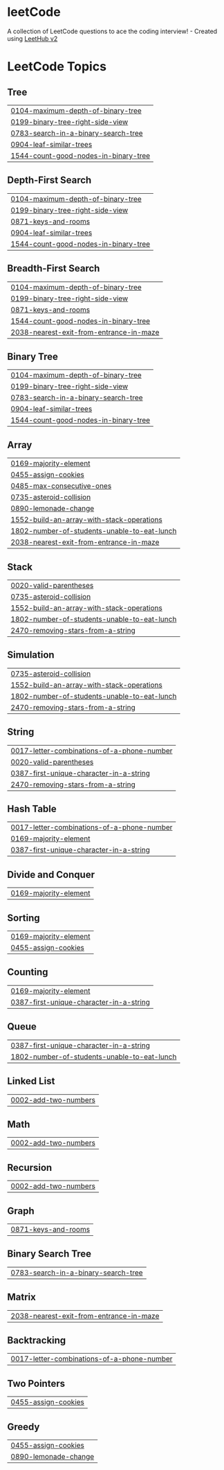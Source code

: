# leetCode
A collection of LeetCode questions to ace the coding interview! - Created using [LeetHub v2](https://github.com/arunbhardwaj/LeetHub-2.0)

<!---LeetCode Topics Start-->
# LeetCode Topics
## Tree
|  |
| ------- |
| [0104-maximum-depth-of-binary-tree](https://github.com/smee6/leetCode/tree/master/0104-maximum-depth-of-binary-tree) |
| [0199-binary-tree-right-side-view](https://github.com/smee6/leetCode/tree/master/0199-binary-tree-right-side-view) |
| [0783-search-in-a-binary-search-tree](https://github.com/smee6/leetCode/tree/master/0783-search-in-a-binary-search-tree) |
| [0904-leaf-similar-trees](https://github.com/smee6/leetCode/tree/master/0904-leaf-similar-trees) |
| [1544-count-good-nodes-in-binary-tree](https://github.com/smee6/leetCode/tree/master/1544-count-good-nodes-in-binary-tree) |
## Depth-First Search
|  |
| ------- |
| [0104-maximum-depth-of-binary-tree](https://github.com/smee6/leetCode/tree/master/0104-maximum-depth-of-binary-tree) |
| [0199-binary-tree-right-side-view](https://github.com/smee6/leetCode/tree/master/0199-binary-tree-right-side-view) |
| [0871-keys-and-rooms](https://github.com/smee6/leetCode/tree/master/0871-keys-and-rooms) |
| [0904-leaf-similar-trees](https://github.com/smee6/leetCode/tree/master/0904-leaf-similar-trees) |
| [1544-count-good-nodes-in-binary-tree](https://github.com/smee6/leetCode/tree/master/1544-count-good-nodes-in-binary-tree) |
## Breadth-First Search
|  |
| ------- |
| [0104-maximum-depth-of-binary-tree](https://github.com/smee6/leetCode/tree/master/0104-maximum-depth-of-binary-tree) |
| [0199-binary-tree-right-side-view](https://github.com/smee6/leetCode/tree/master/0199-binary-tree-right-side-view) |
| [0871-keys-and-rooms](https://github.com/smee6/leetCode/tree/master/0871-keys-and-rooms) |
| [1544-count-good-nodes-in-binary-tree](https://github.com/smee6/leetCode/tree/master/1544-count-good-nodes-in-binary-tree) |
| [2038-nearest-exit-from-entrance-in-maze](https://github.com/smee6/leetCode/tree/master/2038-nearest-exit-from-entrance-in-maze) |
## Binary Tree
|  |
| ------- |
| [0104-maximum-depth-of-binary-tree](https://github.com/smee6/leetCode/tree/master/0104-maximum-depth-of-binary-tree) |
| [0199-binary-tree-right-side-view](https://github.com/smee6/leetCode/tree/master/0199-binary-tree-right-side-view) |
| [0783-search-in-a-binary-search-tree](https://github.com/smee6/leetCode/tree/master/0783-search-in-a-binary-search-tree) |
| [0904-leaf-similar-trees](https://github.com/smee6/leetCode/tree/master/0904-leaf-similar-trees) |
| [1544-count-good-nodes-in-binary-tree](https://github.com/smee6/leetCode/tree/master/1544-count-good-nodes-in-binary-tree) |
## Array
|  |
| ------- |
| [0169-majority-element](https://github.com/smee6/leetCode/tree/master/0169-majority-element) |
| [0455-assign-cookies](https://github.com/smee6/leetCode/tree/master/0455-assign-cookies) |
| [0485-max-consecutive-ones](https://github.com/smee6/leetCode/tree/master/0485-max-consecutive-ones) |
| [0735-asteroid-collision](https://github.com/smee6/leetCode/tree/master/0735-asteroid-collision) |
| [0890-lemonade-change](https://github.com/smee6/leetCode/tree/master/0890-lemonade-change) |
| [1552-build-an-array-with-stack-operations](https://github.com/smee6/leetCode/tree/master/1552-build-an-array-with-stack-operations) |
| [1802-number-of-students-unable-to-eat-lunch](https://github.com/smee6/leetCode/tree/master/1802-number-of-students-unable-to-eat-lunch) |
| [2038-nearest-exit-from-entrance-in-maze](https://github.com/smee6/leetCode/tree/master/2038-nearest-exit-from-entrance-in-maze) |
## Stack
|  |
| ------- |
| [0020-valid-parentheses](https://github.com/smee6/leetCode/tree/master/0020-valid-parentheses) |
| [0735-asteroid-collision](https://github.com/smee6/leetCode/tree/master/0735-asteroid-collision) |
| [1552-build-an-array-with-stack-operations](https://github.com/smee6/leetCode/tree/master/1552-build-an-array-with-stack-operations) |
| [1802-number-of-students-unable-to-eat-lunch](https://github.com/smee6/leetCode/tree/master/1802-number-of-students-unable-to-eat-lunch) |
| [2470-removing-stars-from-a-string](https://github.com/smee6/leetCode/tree/master/2470-removing-stars-from-a-string) |
## Simulation
|  |
| ------- |
| [0735-asteroid-collision](https://github.com/smee6/leetCode/tree/master/0735-asteroid-collision) |
| [1552-build-an-array-with-stack-operations](https://github.com/smee6/leetCode/tree/master/1552-build-an-array-with-stack-operations) |
| [1802-number-of-students-unable-to-eat-lunch](https://github.com/smee6/leetCode/tree/master/1802-number-of-students-unable-to-eat-lunch) |
| [2470-removing-stars-from-a-string](https://github.com/smee6/leetCode/tree/master/2470-removing-stars-from-a-string) |
## String
|  |
| ------- |
| [0017-letter-combinations-of-a-phone-number](https://github.com/smee6/leetCode/tree/master/0017-letter-combinations-of-a-phone-number) |
| [0020-valid-parentheses](https://github.com/smee6/leetCode/tree/master/0020-valid-parentheses) |
| [0387-first-unique-character-in-a-string](https://github.com/smee6/leetCode/tree/master/0387-first-unique-character-in-a-string) |
| [2470-removing-stars-from-a-string](https://github.com/smee6/leetCode/tree/master/2470-removing-stars-from-a-string) |
## Hash Table
|  |
| ------- |
| [0017-letter-combinations-of-a-phone-number](https://github.com/smee6/leetCode/tree/master/0017-letter-combinations-of-a-phone-number) |
| [0169-majority-element](https://github.com/smee6/leetCode/tree/master/0169-majority-element) |
| [0387-first-unique-character-in-a-string](https://github.com/smee6/leetCode/tree/master/0387-first-unique-character-in-a-string) |
## Divide and Conquer
|  |
| ------- |
| [0169-majority-element](https://github.com/smee6/leetCode/tree/master/0169-majority-element) |
## Sorting
|  |
| ------- |
| [0169-majority-element](https://github.com/smee6/leetCode/tree/master/0169-majority-element) |
| [0455-assign-cookies](https://github.com/smee6/leetCode/tree/master/0455-assign-cookies) |
## Counting
|  |
| ------- |
| [0169-majority-element](https://github.com/smee6/leetCode/tree/master/0169-majority-element) |
| [0387-first-unique-character-in-a-string](https://github.com/smee6/leetCode/tree/master/0387-first-unique-character-in-a-string) |
## Queue
|  |
| ------- |
| [0387-first-unique-character-in-a-string](https://github.com/smee6/leetCode/tree/master/0387-first-unique-character-in-a-string) |
| [1802-number-of-students-unable-to-eat-lunch](https://github.com/smee6/leetCode/tree/master/1802-number-of-students-unable-to-eat-lunch) |
## Linked List
|  |
| ------- |
| [0002-add-two-numbers](https://github.com/smee6/leetCode/tree/master/0002-add-two-numbers) |
## Math
|  |
| ------- |
| [0002-add-two-numbers](https://github.com/smee6/leetCode/tree/master/0002-add-two-numbers) |
## Recursion
|  |
| ------- |
| [0002-add-two-numbers](https://github.com/smee6/leetCode/tree/master/0002-add-two-numbers) |
## Graph
|  |
| ------- |
| [0871-keys-and-rooms](https://github.com/smee6/leetCode/tree/master/0871-keys-and-rooms) |
## Binary Search Tree
|  |
| ------- |
| [0783-search-in-a-binary-search-tree](https://github.com/smee6/leetCode/tree/master/0783-search-in-a-binary-search-tree) |
## Matrix
|  |
| ------- |
| [2038-nearest-exit-from-entrance-in-maze](https://github.com/smee6/leetCode/tree/master/2038-nearest-exit-from-entrance-in-maze) |
## Backtracking
|  |
| ------- |
| [0017-letter-combinations-of-a-phone-number](https://github.com/smee6/leetCode/tree/master/0017-letter-combinations-of-a-phone-number) |
## Two Pointers
|  |
| ------- |
| [0455-assign-cookies](https://github.com/smee6/leetCode/tree/master/0455-assign-cookies) |
## Greedy
|  |
| ------- |
| [0455-assign-cookies](https://github.com/smee6/leetCode/tree/master/0455-assign-cookies) |
| [0890-lemonade-change](https://github.com/smee6/leetCode/tree/master/0890-lemonade-change) |
<!---LeetCode Topics End-->